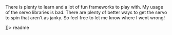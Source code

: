 <snippet>
  <content><![CDATA[
# h1 ${1Camer
TODO: If you're interested in a fun little project using a servo and a Raspberry Pi, this project might be for you. The project has you setting up a webpage that has buttons, a camera feed, and other UI elements on it. When you click the buttons they send messages back to the servo, which rotates and has a camera on it. 
## Usage
TODO:i use it to watch my cat when I'm away, but I'm sure you can find more interesting uses. 

There is plenty to learn and a lot of fun frameworks to play with. My usage of the servo libraries is bad. There are plenty of better ways to get the servo to spin that aren't as janky. So feel free to let me know where I went wrong!

]]></content>
  <tabTrigger>readme</tabTrigger>
</snippet>
